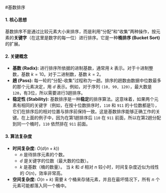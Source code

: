 #基数排序
#### 1. 核心思想
基数排序不是通过比较元素大小来排序，而是利用“分配”和“收集”两种操作，按元素的**关键字**（在这里是数字的每一位）进行排序。它是一种**桶排序 (Bucket Sort)** 的扩展。

#### 2. 关键概念
*   **基数 (Radix):** 进行排序所依据的进制基数，通常用 $k$ 表示。对于十进制整数，基数 $k=10$。对于二进制数，基数 $k=2$。
*   **趟 (Pass):** 每一轮的“分配-收集”过程称为一趟。排序的趟数由数据中位数最多的那个元素决定，用 $d$ 表示。例如，对于序列 `(10, 99, 120)`，最大数是 `120`，有3位，所以需要进行3趟排序。
*   **稳定性 (Stability):** 基数排序是一种**稳定**的排序算法。这意味着，如果两个元素有相同的关键字（例如，在按十位数排序时，`110` 和 `911` 的十位数都是1），它们在排序后的相对位置与排序前保持一致。这是基数排序能够正确工作的关键。在上面的例子中，因为在第1趟排序后 `110` 在 `911` 前面，所以在第2趟分配到同一个桶时，`110` 依然排在 `911` 前面。

#### 3. 算法复杂度
*   **时间复杂度:** $O(d(n+k))$
    *   $n$ 是待排序元素的个数。
    *   $d$ 是关键字的位数（最大数的位数）。
    *   $k$ 是基数（桶的数量）。
    当 $k$ 和 $d$ 相对 $n$ 较小时，时间复杂度近似为线性的 $O(n)$，效率非常高。
*   **空间复杂度:** $O(n+k)$
    需要 $k$ 个桶来存储元素，并且在最坏情况下，所有 $n$ 个元素可能都落入同一个桶中。